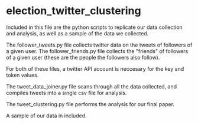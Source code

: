 # election_twitter_clustering


Included in this file are the python scripts to replicate our data collection and analysis, as well as a sample of the data we collected.

The follower_tweets.py file collects twitter data on the tweets of followers of a given user. The follower_friends.py file collects the "friends" of followers of a given user (these are the people the followers also follow).

For both of these files, a twitter API account is neccesary for the key and token values.

The tweet_data_joiner.py file scans through all the data collected, and compiles tweets into a single csv file for analysis.

The tweet_clustering.py file performs the analysis for our final paper.

A sample of our data in included.
